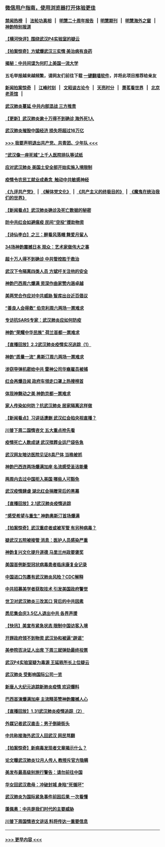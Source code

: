 ### [微信用户指南，使用浏览器打开体验更佳](https://github.com/gfw-breaker/banned-news1/blob/master/indexes/wechat-guide.md?t=0)
#### [禁闻热榜](热点新闻.md?t=0)  &nbsp;&nbsp;|&nbsp;&nbsp; [法轮功真相](https://github.com/gfw-breaker/truth/blob/master/README.md?t=0) &nbsp;&nbsp;|&nbsp;&nbsp; [明慧二十周年报告](https://github.com/gfw-breaker/mh-reports/blob/master/README.md?t=0) &nbsp;&nbsp;|&nbsp;&nbsp;[明慧期刊](https://github.com/gfw-breaker/mh-qikan) &nbsp;&nbsp;|&nbsp;&nbsp; [明慧海外之窗](https://github.com/gfw-breaker/mh-news/blob/master/README.md?t=0) &nbsp;&nbsp;|&nbsp;&nbsp; [神韵特别报道](https://github.com/gfw-breaker/mh-news/blob/master/shenyun.md?t=0)
#### [【横河快评】围绕武汉P4实验室的疑云](../pages/nf4514/n11840494.md?t=02031533) 
#### [【拍案惊奇】方斌爆武汉三实情 美治病有良药](../pages/nf4514/n11839984.md?t=02031533) 
#### [揭秘：中共间谍为何盯上美国一流大学](../pages/nf4514/n11840270.md?t=02031533) 
#### 五毛举报越来越频繁，请网友们前往下载 [一键翻墙软件](https://github.com/gfw-breaker/ssr-accounts)，并将此项目推荐给亲友
#### [新闻拍案惊奇](https://github.com/gfw-breaker/banned-news1/blob/master/pages/link4.md) &nbsp;&nbsp;|&nbsp;&nbsp; [江峰时刻](https://github.com/gfw-breaker/banned-news1/blob/master/pages/link4.md) &nbsp;&nbsp;|&nbsp;&nbsp; [文昭谈古论今](https://github.com/gfw-breaker/banned-news1/blob/master/pages/link4.md) &nbsp;&nbsp;|&nbsp;&nbsp; [天亮时分](https://github.com/gfw-breaker/banned-news1/blob/master/pages/link4.md) &nbsp;&nbsp;|&nbsp;&nbsp; [萧茗看世界](https://github.com/gfw-breaker/banned-news1/blob/master/pages/link4.md) &nbsp;&nbsp;|&nbsp;&nbsp; [北京老茶馆](https://github.com/gfw-breaker/banned-news1/blob/master/pages/link4.md) &nbsp;&nbsp;|&nbsp;&nbsp; 
#### [武汉肺炎蔓延 中共内部混战 三方推责](../pages/nf4514/n11839612.md?t=02031533) 
#### [【更新】武汉肺炎逾十万得不到确诊 海外死1人](../pages/nf4514/n11801312.md?t=02031533) 
#### [武汉肺炎摧毁中国经济 损失将超过16万亿](../pages/nf4514/n11839723.md?t=02031533) 
#### [>>> 我要声明退出共产党、共青团、少年队 <<<](https://github.com/begood0513/goodnews/blob/master/quit/letter.md) 
#### [“武汉像一座死城”上千人医院排队等试纸](../pages/nf4514/n11839724.md?t=02031533) 
#### [应对武汉肺炎 美国土安全部开始实施入境限制](../pages/nf4514/n11839729.md?t=02031533) 
#### [疫情令农民工就业成悬念  触动中共敏感神经](../pages/nf4514/n11839625.md?t=02031533) 
#### [《九评共产党》](https://github.com/begood0513/9ping.md/blob/master/README.md) &nbsp;|&nbsp; [《解体党文化》](../../../../jtdwh.md/blob/master/README.md)  &nbsp;|&nbsp; [《共产主义的终极目的》](../../../../gczydzjmd.md/blob/master/README.md) &nbsp;|&nbsp; [《魔鬼在统治我们的世界》](../../../../mgztzwmdsj.md/blob/master/README.md) 
#### [【新闻看点】武汉肺炎确诊及死亡数据的秘密](../pages/nf4514/n11839539.md?t=02031533) 
#### [防中共红会如避瘟疫 民间“空投”援助物资](../pages/nf4514/n11839313.md?t=02031533) 
#### [【诗仙李白】之三：醉看风落帽 舞爱月留人](../pages/nf4514/n11802452.md?t=02031533) 
#### [34场神韵震撼日本 观众：艺术家做伟大之事](../pages/nf4514/n11839579.md?t=02031533) 
#### [超十万人得不到确诊 中共管控胜于救治](../pages/nf4514/n11838462.md?t=02031533) 
#### [武汉下令隔离四类人员 方斌吁关注他的安全](../pages/nf4514/n11838878.md?t=02031533) 
#### [神韵巴西周六爆满 资深作曲家赞内涵卓越](../pages/nf4514/n11839099.md?t=02031533) 
#### [美两党合作应对中共威胁 智库出台近百倡议](../pages/nf4514/n11838437.md?t=02031533) 
#### [“善良人会得救” 伯克利周六两场一票难求](../pages/nf4514/n11839147.md?t=02031533) 
#### [专访抗SARS专家：武汉肺炎应如何防疫](../pages/nf4514/n11831446.md?t=02031533) 
#### [神韵“荣耀中华民族” 荷兰首都一票难求](../pages/nf4514/n11838821.md?t=02031533) 
#### [【直播回放】2.2武汉肺炎疫情实况追踪（1）](../pages/nf4514/n11838871.md?t=02031533) 
#### [神韵“质量一流” 奥斯汀周六两场一票难求](../pages/nf4514/n11838825.md?t=02031533) 
#### [涉窃导弹机密给中共 雷神公司华裔雇员被捕](../pages/nf4514/n11838129.md?t=02031533) 
#### [红会再爆丑闻 政府车领走口罩上热搜榜首](../pages/nf4514/n11837825.md?t=02031533) 
#### [体现神舞动之美 神韵京都一票难求](../pages/nf4514/n11837766.md?t=02031533) 
#### [家人传染如何防？抗武汉肺炎 居家隔离这样做](../pages/nf4514/n11837622.md?t=02031533) 
#### [【新闻看点】习讲话遭删 武汉红会掐央视直播？](../pages/nf4514/n11837573.md?t=02031533) 
#### [川普下周二国情咨文 五大重点抢先看](../pages/nf4514/n11837512.md?t=02031533) 
#### [疫情死亡人数成谜 武汉殡葬业运尸袋告急](../pages/nf4514/n11837536.md?t=02031533) 
#### [武汉网友暗访医院见证8具尸体 当晚被抓](../pages/nf4514/n11837369.md?t=02031533) 
#### [神韵巴西连两场爆满加座 名流感受圣洁能量](../pages/nf4514/n11837388.md?t=02031533) 
#### [两周内去过中国拒入美国 哪些人可豁免](../pages/nf4514/n11837400.md?t=02031533) 
#### [武汉疫情肆虐 湖北红会捐赠背后的黑幕](../pages/nf4514/n11837092.md?t=02031533) 
#### [【直播回放】2.1武汉肺炎疫情追踪](../pages/nf4514/n11837232.md?t=02031533) 
#### [“感受希望与重生” 神韵奥斯汀首场爆满](../pages/nf4514/n11837129.md?t=02031533) 
#### [【拍案惊奇】武汉重症者或被军管 有另种病毒？](../pages/nf4514/n11836502.md?t=02031533) 
#### [疑武汉五院被接管 消息：医护人员感染严重](../pages/nf4514/n11836088.md?t=02031533) 
#### [神韵复兴文化提升道德 马里兰州政要褒奖](../pages/nf4514/n11836893.md?t=02031533) 
#### [美国首例新型冠状病毒患者临床康复全记录](../pages/nf4514/n11836513.md?t=02031533) 
#### [中国进口包裹有武汉肺炎风险？CDC解释](../pages/nf4514/n11836321.md?t=02031533) 
#### [中共招募美学者获取技术 引发美国政府警觉](../pages/nf4514/n11836277.md?t=02031533) 
#### [世卫对武汉肺炎三改其口 背后的中共因素](../pages/nf4514/n11835010.md?t=02031533) 
#### [悉尼集会庆3.5亿人退出中共 各界声援](../pages/nf4514/n11836082.md?t=02031533) 
#### [【快讯】美宣布紧急状态 限制中国访客入境](../pages/nf4514/n11836030.md?t=02031533) 
#### [开罪政府领不到物资 武汉协和被逼“辟谣”](../pages/nf4514/n11835651.md?t=02031533) 
#### [美参院否决证人出席 下周三就弹劾最终投票](../pages/nf4514/n11835900.md?t=02031533) 
#### [武汉P4实验室疑为毒源 王延轶所长上位疑云](../pages/nf4514/n11835543.md?t=02031533) 
#### [武汉肺炎 受影响国际公司一览](../pages/nf4514/n11835538.md?t=02031533) 
#### [新唐人大纪元追踪新肺炎疫情 欢迎爆料](../pages/nf4514/n11830757.md?t=02031533) 
#### [巴西首演爆满加座 主流精英赞神韵震撼人心](../pages/nf4514/n11835242.md?t=02031533) 
#### [【直播回放】1.31武汉肺炎疫情追踪（2）](../pages/nf4514/n11834972.md?t=02031533) 
#### [外媒记者武汉直击：男子倒毙街头](../pages/nf4514/n11834746.md?t=02031533) 
#### [中共称接海外武汉人回武汉 网民骂翻](../pages/nf4514/n11834368.md?t=02031533) 
#### [【拍案惊奇】新病毒发现者文章揭示什么？](../pages/nf4514/n11833872.md?t=02031533) 
#### [论文曝武汉肺炎12月人传人 教授斥官方隐瞒](../pages/nf4514/n11833918.md?t=02031533) 
#### [美发布最高级别旅行警告：请勿前往中国](../pages/nf4514/n11834038.md?t=02031533) 
#### [华女回武汉救母：冲破封城 身陷“死循环”](../pages/nf4514/n11833719.md?t=02031533) 
#### [武汉肺炎为国际紧急事件前因后果 一次看懂](../pages/nf4514/n11833893.md?t=02031533) 
#### [蓬佩奥：中共是我们时代的主要威胁](../pages/nf4514/n11833434.md?t=02031533) 
#### [川普下周国情咨文讲话 料将传达一重要信息](../pages/nf4514/n11833714.md?t=02031533) 

----
#### [ >>> 更早内容 <<< ](../indexes/nf4514-earlier.md)
